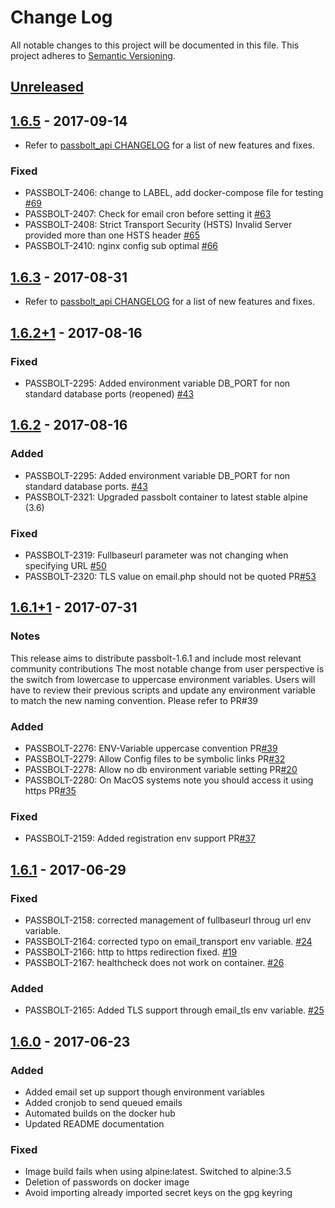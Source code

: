 # Change Log
All notable changes to this project will be documented in this file.
This project adheres to [Semantic Versioning](http://semver.org/).

## [Unreleased](https://github.com/passbolt/passbolt_docker/compare/v1.6.5...HEAD)

## [1.6.5](https://github.com/passbolt/passbolt_docker/compare/v1.6.3...v1.6.5) - 2017-09-14

- Refer to [passbolt_api CHANGELOG](https://github.com/passbolt/passbolt_api/blob/master/CHANGELOG.md) for a list of new features and fixes.

### Fixed
- PASSBOLT-2406: change to LABEL, add docker-compose file for testing [#69](https://github.com/passbolt/passbolt_docker/pull/69)
- PASSBOLT-2407: Check for email cron before setting it [#63](https://github.com/passbolt/passbolt_docker/issues/63)
- PASSBOLT-2408: Strict Transport Security (HSTS)	Invalid Server provided more than one HSTS header [#65](https://github.com/passbolt/passbolt_docker/issues/65)
- PASSBOLT-2410: nginx config sub optimal [#66](https://github.com/passbolt/passbolt_docker/issues/66)

## [1.6.3](https://github.com/passbolt/passbolt_docker/compare/v1.6.2+1...v1.6.3) - 2017-08-31

- Refer to [passbolt_api CHANGELOG](https://github.com/passbolt/passbolt_api/blob/master/CHANGELOG.md) for a list of new features and fixes.

## [1.6.2+1](https://github.com/passbolt/passbolt_docker/compare/v1.6.2...v1.6.2+1) - 2017-08-16

### Fixed
- PASSBOLT-2295: Added environment variable DB_PORT for non standard database ports (reopened) [#43](https://github.com/passbolt/passbolt_docker/issues/43)

## [1.6.2](https://github.com/passbolt/passbolt_docker/compare/v1.6.1+1...v1.6.2) - 2017-08-16

### Added

- PASSBOLT-2295: Added environment variable DB_PORT for non standard database ports. [#43](https://github.com/passbolt/passbolt_docker/issues/43)
- PASSBOLT-2321: Upgraded passbolt container to latest stable alpine (3.6)

### Fixed
- PASSBOLT-2319: Fullbaseurl parameter was not changing when specifying URL [#50](https://github.com/passbolt/passbolt_docker/issues/50)
- PASSBOLT-2320: TLS value on email.php should not be quoted PR[#53](https://github.com/passbolt/passbolt_docker/pull/53)

## [1.6.1+1](https://github.com/passbolt/passbolt_docker/compare/v1.6.1...v1.6.1+1) - 2017-07-31

### Notes
This release aims to distribute passbolt-1.6.1 and include most relevant community contributions
The most notable change from user perspective is the switch from lowercase to uppercase environment variables. Users will
have to review their previous scripts and update any environment variable to match the new naming convention. Please refer to PR#39

### Added
- PASSBOLT-2276: ENV-Variable uppercase convention PR[#39](https://github.com/passbolt/passbolt_docker/pull/39)
- PASSBOLT-2279: Allow Config files to be symbolic links PR[#32](https://github.com/passbolt/passbolt_docker/pull/32)
- PASSBOLT-2278: Allow no db environment variable setting PR[#20](https://github.com/passbolt/passbolt_docker/pull/20)
- PASSBOLT-2280: On MacOS systems note you should access it using https PR[#35](https://github.com/passbolt/passbolt_docker/pull/35)

### Fixed
- PASSBOLT-2159: Added registration env support PR[#37](https://github.com/passbolt/passbolt_docker/pull/37)

## [1.6.1](https://github.com/passbolt/passbolt_docker/compare/v1.6.0...v1.6.1) - 2017-06-29
### Fixed
- PASSBOLT-2158: corrected management of fullbaseurl throug url env variable.
- PASSBOLT-2164: corrected typo on email_transport env variable. [#24](https://github.com/passbolt/passbolt_docker/issues/24)
- PASSBOLT-2166: http to https redirection fixed. [#19](https://github.com/passbolt/passbolt_docker/issues/19)
- PASSBOLT-2167: healthcheck does not work on container. [#26](https://github.com/passbolt/passbolt_docker/issues/26)

### Added

- PASSBOLT-2165: Added TLS support through email_tls env variable. [#25](https://github.com/passbolt/passbolt_docker/issues/25)

## [1.6.0](https://github.com/passbolt/passbolt_docker/compare/v1.5.1...v1.6.0) - 2017-06-23
### Added
- Added email set up support though environment variables
- Added cronjob to send queued emails
- Automated builds on the docker hub
- Updated README documentation

### Fixed
- Image build fails when using alpine:latest. Switched to alpine:3.5
- Deletion of passwords on docker image
- Avoid importing already imported secret keys on the gpg keyring
